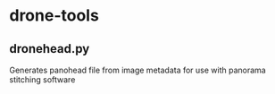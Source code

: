 # drone-tools
## dronehead.py
Generates panohead file from image metadata for use with panorama stitching software
